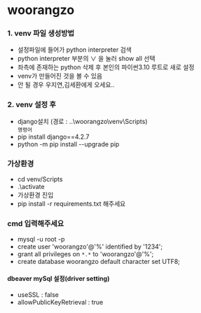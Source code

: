 # woorangzo
### 1. venv 파일 생성방법
- 설정파일에 들어가 python interpreter 검색
- python interpreter 부분의 ∨ 을 눌러 show all 선택
- 좌측에 존재하는 python 삭제 후 본인의 파이썬3.10 루트로 새로 설정
- venv가 만들어진 것을 볼 수 있음
- 안 될 경우 우지연,김세환에게 오세요..

### 2. venv 설정 후
- django설치 (경로 : ..\woorangzo\venv\Scripts) <br/>
`명령어`
- pip install django==4.2.7
- python -m pip install --upgrade pip


### 가상환경
- cd venv/Scripts
- .\activate
- 가상환경 진입
- pip install -r requirements.txt 해주세요


### cmd 입력해주세요
- mysql -u root -p
- create user 'woorangzo'@'%' identified by '1234';
- grant all privileges on `*.*` to 'woorangzo'@'%';
- create database woorangzo default character set UTF8;

#### dbeaver mySql 설정(driver setting)
- useSSL  : false
- allowPublicKeyRetrieval : true
